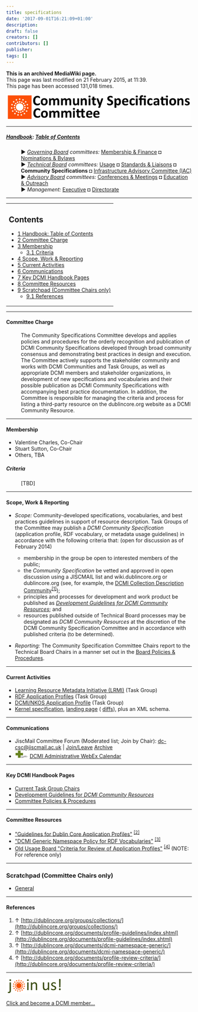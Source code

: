 ```yaml
---
title: specifications
date: '2017-09-01T16:21:09+01:00'
description: 
draft: false
creators: []
contributors: []
publisher: 
tags: []
---
```


 **This is an archived MediaWiki page.**  
This page was last modified on 21 February 2015, at 11:39.  
This page has been accessed 131,018 times.

[<img alt="Community Specifications Committee logo" src="/mediawiki_wiki/images/Specifications_logo.png" width="500" height="70">](/mediawiki_wiki/images/Specifications_logo.png "Community Specifications Committee logo")

* * *

##### [Handbook](/mediawiki_wiki/DCMI_Handbook "DCMI Handbook"): [Table of Contents](/mediawiki_wiki/DCMI_Handbook/ "DCMI Handbook") 
<dl>
<dd> ► <i><a href="/mediawiki_wiki/DCMI_Governing_Board.md" title="DCMI Governing Board">Governing Board</a> committees:</i> <a href="/mediawiki_wiki/DCMI_Governing_Board/finance.md" title="DCMI Governing Board/finance">Membership &amp; Finance</a> ◘ <a href="/mediawiki_wiki/DCMI_Governing_Board/nominations.md" title="DCMI Governing Board/nominations">Nominations &amp; Bylaws</a> 
</dd>
<dd> ► <i><a href="/mediawiki_wiki/DCMI_Technical_Board.md" title="DCMI Technical Board">Technical Board</a> committees:</i> <a href="/mediawiki_wiki/DCMI_Technical_Board/usage.md" title="DCMI Technical Board/usage">Usage</a> ◘ <a href="/mediawiki_wiki/DCMI_Technical_Board/standards.md" title="DCMI Technical Board/standards">Standards &amp; Liaisons</a> ◘ <strong class="selflink">Community Specifications</strong> ◘ <a href="/mediawiki_wiki/DCMI_Technical_Board/infrastructure.md" title="DCMI Technical Board/infrastructure">Infrastructure Advisory Committee (IAC)</a>
</dd>
<dd> ► <i><a href="/mediawiki_wiki/DCMI_Advisory_Board.md" title="DCMI Advisory Board">Advisory Board</a> committees:</i> <a href="/mediawiki_wiki/DCMI_Advisory_Board/meetings.md" title="DCMI Advisory Board/meetings">Conferences &amp; Meetings</a> ◘ <a href="/mediawiki_wiki/DCMI_Advisory_Board/documentation.md" title="DCMI Advisory Board/documentation">Education &amp; Outreach</a>
</dd>
<dd> ► <i>Management:</i> <a href="/mediawiki_wiki/Exec_Committee.md" title="Exec Committee">Executive</a> ◘ <a href="/mediawiki_wiki/Exec_Committee/directorate.md" title="Exec Committee/directorate">Directorate</a>
</dd>
</dl>

* * *

<table id="toc" class="toc">
  <tr>
    <td>
      <div id="toctitle">
        <h2>Contents</h2>
      </div>
      <ul>
        <li class="toclevel-1"><a href="#Handbook:_Table_of_Contents"><span class="tocnumber">1</span> <span class="toctext">Handbook: Table of Contents</span></a></li>
        <li class="toclevel-1 tocsection-1"><a href="#Committee_Charge"><span class="tocnumber">2</span> <span class="toctext">Committee Charge</span></a></li>
        <li class="toclevel-1 tocsection-2">
          <a href="#Membership"><span class="tocnumber">3</span> <span class="toctext">Membership</span></a>
          <ul>
            <li class="toclevel-2 tocsection-3"><a href="#Criteria"><span class="tocnumber">3.1</span> <span class="toctext">Criteria</span></a></li>
          </ul>
        </li>
        <li class="toclevel-1 tocsection-4"><a href="#Scope.2C_Work_.26_Reporting"><span class="tocnumber">4</span> <span class="toctext">Scope, Work &amp; Reporting</span></a></li>
        <li class="toclevel-1 tocsection-5"><a href="#Current_Activities"><span class="tocnumber">5</span> <span class="toctext">Current Activities</span></a></li>
        <li class="toclevel-1 tocsection-6"><a href="#Communications"><span class="tocnumber">6</span> <span class="toctext">Communications</span></a></li>
        <li class="toclevel-1 tocsection-7"><a href="#Key_DCMI_Handbook_Pages"><span class="tocnumber">7</span> <span class="toctext">Key DCMI Handbook Pages</span></a></li>
        <li class="toclevel-1 tocsection-8"><a href="#Committee_Resources"><span class="tocnumber">8</span> <span class="toctext">Committee Resources</span></a></li>
        <li class="toclevel-1 tocsection-9">
          <a href="#Scratchpad_.28Committee_Chairs_only.29"><span class="tocnumber">9</span> <span class="toctext">Scratchpad (Committee Chairs only)</span></a>
          <ul>
            <li class="toclevel-2 tocsection-10"><a href="#References"><span class="tocnumber">9.1</span> <span class="toctext">References</span></a></li>
          </ul>
        </li>
      </ul>
    </td>
  </tr>
</table>


* * *

#### Committee Charge 
<dl><dd> The Community Specifications Committee develops and applies policies and procedures for the orderly recognition and publication of DCMI Community Specifications developed through broad community consensus and demonstrating best practices in design and execution. The Committee actively supports the stakeholder community and works with DCMI Communities and Task Groups, as well as appropriate DCMI members and stakeholder organizations, in development of new specifications and vocabularies and their possible publication as DCMI Community Specifications with accompanying best practice documentation. In addition, the Committee is responsible for managing the criteria and process for listing a third-party resource on the dublincore.org website as a DCMI Community Resource.
</dd></dl>

* * *

#### Membership 

- Valentine Charles, Co-Chair
- Stuart Sutton, Co-Chair
- Others, TBA

##### Criteria 
<dl><dd> [TBD] 
</dd></dl>

* * *

#### Scope, Work & Reporting 

- _Scope:_ Community-developed specifications, vocabularies, and best practices guidelines in support of resource description. Task Groups of the Committee may publish a _DCMI Community Specification_ (application profile, RDF vocabulary, or metadata usage guidelines) in accordance with the following criteria that: (open for discussion as of February 2014) 
  - membership in the group be open to interested members of the public;
  - the _Community Specification_ be vetted and approved in open discussion using a JISCMAIL list and wiki.dublincore.org or dublincore.org (see, for example, the [DCMI Collection Description Community](http://dublincore.org/groups/collections/)<sup id="cite_ref-0" class="reference"><a href="#cite_note-0">[1]</a></sup>);
  - principles and processes for development and work product be published as [_Development Guidelines for DCMI Community Resources_](/mediawiki_wiki/DCMI_Technical_Board/specifications/dcr_guidelines "DCMI Technical Board/specifications/dcr guidelines"); and
  - resources published outside of Technical Board processes may be designated as _DCMI Community Resources_ at the discretion of the DCMI Community Specification Committee and in accordance with published criteria (to be determined).

- _Reporting:_ The Community Specification Committee Chairs report to the Technical Board Chairs in a manner set out in the [Board Policies & Procedures](/mediawiki_wiki/DCMI_Technical_Board/procedures "DCMI Technical Board/procedures").

* * *

#### Current Activities 

- [Learning Resource Metadata Initiative (LRMI)](/mediawiki_wiki/AB-Comm/ed/LRMI/TG "AB-Comm/ed/LRMI/TG") (Task Group)
- [RDF Application Profiles](/mediawiki_wiki/RDF_Application_Profiles "RDF Application Profiles") (Task Group)
- [DCMI/NKOS Application Profile](/mediawiki_wiki/DCMI_Technical_Board/specifications/nkos "DCMI Technical Board/specifications/nkos") (Task Group)
- [Kernel specification](http://dot.ucop.edu/specs/ercspec.html), [landing page](http://dot.ucop.edu/specs/erc_dcrec.shtml) ( [diffs](http://dot.ucop.edu/specs/erc-old-03-diffs.html)), plus an XML schema.

* * *

#### Communications 

- JiscMail Committee Forum (Moderated list; Join by Chair): [dc-csc@jiscmail.ac.uk](mailto:dc-csc@jiscmail.ac.uk) | [Join/Leave](http://www.jiscmail.ac.uk/lists/dc-csc.html) [Archive](http://www.jiscmail.ac.uk/cgi-bin/wa.exe?SUBED1=dc-csc&A=1)
- [<img alt="+ symbol" src="/mediawiki_wiki/images/Plus.jpg" width="36" height="21">](/mediawiki_wiki/images/Plus.jpg "+ symbol") [DCMI Administrative WebEx Calendar](https://www.google.com/calendar/embed?title=DCMI%20WebEx%20Calendar&height=600&wkst=2&bgcolor=%23ff6600&src=99h1apmg3h74clla4ufl6a009g%40group.calendar.google.com&color=%23853104&ctz=America%2FNew_York)

* * *

#### Key DCMI Handbook Pages 

- [Current Task Group Chairs](/mediawiki_wiki/DCMI_Technical_Board/specifications/TGchairs "DCMI Technical Board/specifications/TGchairs")
- [Development Guidelines for _DCMI Community Resources_](/mediawiki_wiki/DCMI_Technical_Board/specifications/dcr_guidelines "DCMI Technical Board/specifications/dcr guidelines")
- [Committee Policies & Procedures](/index.php?title=DCMI_Technical_Board/procedures/specifications&action=edit&redlink=1 "DCMI Technical Board/procedures/specifications (page does not exist)")

* * *

#### Committee Resources 

- ["Guidelines for Dublin Core Application Profiles"](http://dublincore.org/documents/profile-guidelines/index.shtml) <sup id="cite_ref-1" class="reference"><a href="#cite_note-1">[2]</a></sup>
- ["DCMI Generic Namespace Policy for RDF Vocabularies"](http://dublincore.org/documents/dcmi-namespace-generic/) <sup id="cite_ref-2" class="reference"><a href="#cite_note-2">[3]</a></sup>
- [Old Usage Board "Criteria for Review of Application Profiles"](http://dublincore.org/documents/profile-review-criteria/) <sup id="cite_ref-3" class="reference"><a href="#cite_note-3">[4]</a></sup> (NOTE: For reference only)

* * *

### Scratchpad (Committee Chairs only) 

- [General](/index.php?title=DCMI_Technical_Board/specifications/scratchpad/general&action=edit&redlink=1 "DCMI Technical Board/specifications/scratchpad/general (page does not exist)")

* * *

#### References 

1. ↑ [http://dublincore.org/groups/collections/](http://dublincore.org/groups/collections/)
2. ↑ [http://dublincore.org/documents/profile-guidelines/index.shtml](http://dublincore.org/documents/profile-guidelines/index.shtml)
3. ↑ [http://dublincore.org/documents/dcmi-namespace-generic/](http://dublincore.org/documents/dcmi-namespace-generic/)
4. ↑ [http://dublincore.org/documents/profile-review-criteria/](http://dublincore.org/documents/profile-review-criteria/)

* * *

[<img alt="DCMI Handbook" src="/mediawiki_wiki/images/Join_us-150.png" width="150" height="43">](/mediawiki_wiki/images/Join_us-150.png "DCMI Handbook")

[Click and become a DCMI member...](http://dublincore.org/support/#individualMember)

